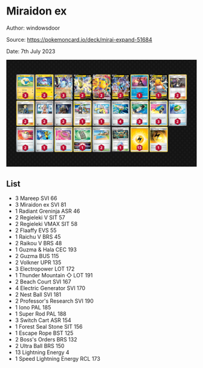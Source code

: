 # Miraidon ex

Author: windowsdoor

Source: <https://pokemoncard.io/deck/mirai-expand-51684>

Date: 7th July 2023

![decklist](../../images/PAL/Miraidon%20ex/6-%20Miraidon%20ex.png)

## List

* 3 Mareep SVI 66
* 3 Miraidon ex SVI 81
* 1 Radiant Greninja ASR 46
* 2 Regieleki V SIT 57
* 2 Regieleki VMAX SIT 58
* 2 Flaaffy EVS 55
* 1 Raichu V BRS 45
* 2 Raikou V BRS 48
* 1 Guzma & Hala CEC 193
* 2 Guzma BUS 115
* 2 Volkner UPR 135
* 3 Electropower LOT 172
* 1 Thunder Mountain ◇ LOT 191
* 2 Beach Court SVI 167
* 4 Electric Generator SVI 170
* 2 Nest Ball SVI 181
* 2 Professor's Research SVI 190
* 1 Iono PAL 185
* 1 Super Rod PAL 188
* 3 Switch Cart ASR 154
* 1 Forest Seal Stone SIT 156
* 1 Escape Rope BST 125
* 2 Boss's Orders BRS 132
* 2 Ultra Ball BRS 150
* 13 Lightning Energy 4
* 1 Speed Lightning Energy RCL 173
